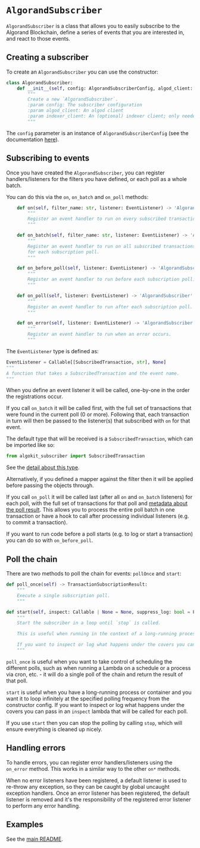 # `AlgorandSubscriber`

`AlgorandSubscriber` is a class that allows you to easily subscribe to the Algorand Blockchain, define a series of events that you are interested in, and react to those events.

## Creating a subscriber

To create an `AlgorandSubscriber` you can use the constructor:

```python
class AlgorandSubscriber:
    def __init__(self, config: AlgorandSubscriberConfig, algod_client: AlgodClient, indexer_client: IndexerClient | None = None):
        """
        Create a new `AlgorandSubscriber`.
        :param config: The subscriber configuration
        :param algod_client: An algod client
        :param indexer_client: An (optional) indexer client; only needed if `subscription.sync_behaviour` is `catchup-with-indexer`
        """
```

The `config` parameter is an instance of `AlgorandSubscriberConfig` (see the documentation [here](apidocs/algokit_subscriber/algokit_subscriber.types.subscription.md#algokit_subscriber.types.subscription.AlgorandSubscriberConfig)).

## Subscribing to events

Once you have created the `AlgorandSubscriber`, you can register handlers/listeners for the filters you have defined, or each poll as a whole batch.

You can do this via the `on`, `on_batch` and `on_poll` methods:

```python
    def on(self, filter_name: str, listener: EventListener) -> 'AlgorandSubscriber':
        """
        Register an event handler to run on every subscribed transaction matching the given filter name.
        """

    def on_batch(self, filter_name: str, listener: EventListener) -> 'AlgorandSubscriber':
        """
        Register an event handler to run on all subscribed transactions matching the given filter name
        for each subscription poll.
        """

    def on_before_poll(self, listener: EventListener) -> 'AlgorandSubscriber':
        """
        Register an event handler to run before each subscription poll.
        """

    def on_poll(self, listener: EventListener) -> 'AlgorandSubscriber':
        """
        Register an event handler to run after each subscription poll.
        """

    def on_error(self, listener: EventListener) -> 'AlgorandSubscriber':
        """
        Register an event handler to run when an error occurs.
        """
```

The `EventListener` type is defined as:

```python
EventListener = Callable[[SubscribedTransaction, str], None]
"""
A function that takes a SubscribedTransaction and the event name.
"""
```

When you define an event listener it will be called, one-by-one in the order the registrations occur.

If you call `on_batch` it will be called first, with the full set of transactions that were found in the current poll (0 or more). Following that, each transaction in turn will then be passed to the listener(s) that subscribed with `on` for that event.

The default type that will be received is a `SubscribedTransaction`, which can be imported like so:

```python
from algokit_subscriber import SubscribedTransaction
```

See the [detail about this type](subscriptions.md#subscribedtransaction).

Alternatively, if you defined a mapper against the filter then it will be applied before passing the objects through.

If you call `on_poll` it will be called last (after all `on` and `on_batch` listeners) for each poll, with the full set of transactions for that poll and [metadata about the poll result](./subscriptions.md#transactionsubscriptionresult). This allows you to process the entire poll batch in one transaction or have a hook to call after processing individual listeners (e.g. to commit a transaction).

If you want to run code before a poll starts (e.g. to log or start a transaction) you can do so with `on_before_poll`.

## Poll the chain

There are two methods to poll the chain for events: `pollOnce` and `start`:

```python
def poll_once(self) -> TransactionSubscriptionResult:
    """
    Execute a single subscription poll.
    """

def start(self, inspect: Callable | None = None, suppress_log: bool = False) -> None:  # noqa: FBT001, FBT002
    """
    Start the subscriber in a loop until `stop` is called.

    This is useful when running in the context of a long-running process / container.

    If you want to inspect or log what happens under the covers you can pass in an `inspect` callable that will be called for each poll.
    """
```

`poll_once` is useful when you want to take control of scheduling the different polls, such as when running a Lambda on a schedule or a process via cron, etc. - it will do a single poll of the chain and return the result of that poll.

`start` is useful when you have a long-running process or container and you want it to loop infinitely at the specified polling frequency from the constructor config. If you want to inspect or log what happens under the covers you can pass in an `inspect` lambda that will be called for each poll.

If you use `start` then you can stop the polling by calling `stop`, which will ensure everything is cleaned up nicely.

## Handling errors

To handle errors, you can register error handlers/listeners using the `on_error` method. This works in a similar way to the other `on*` methods.

When no error listeners have been registered, a default listener is used to re-throw any exception, so they can be caught by global uncaught exception handlers.
Once an error listener has been registered, the default listener is removed and it's the responsibility of the registered error listener to perform any error handling.

## Examples

See the [main README](../README.md#examples).
